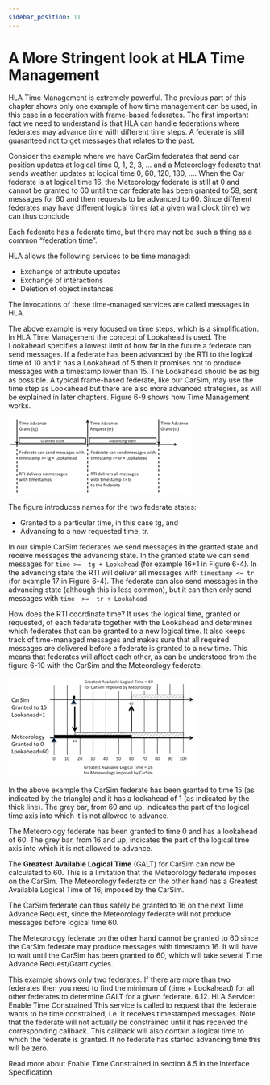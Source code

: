 ```yaml
---
sidebar_position: 11
---
```


# A More Stringent look at HLA Time Management

HLA Time Management is extremely powerful. The previous part of this chapter shows only one example of how time management can be used, in this case in a federation with frame-based federates. The first important fact we need to understand is that HLA can handle federations where federates may advance time with different time steps. A federate is still guaranteed not to get messages that relates to the past.

Consider the example where we have CarSim federates that send car position updates at logical time 0, 1, 2, 3, … and a Meteorology federate that sends weather updates at logical time 0, 60, 120, 180, …. When the Car federate is at logical time 16, the Meteorology federate is still at 0 and cannot be granted to 60 until the car federate has been granted to 59, sent messages for 60 and then requests to be advanced to 60. Since different federates may have different logical times (at a given wall clock time) we can thus conclude

Each federate has a federate time, but there may not be such a thing as a common “federation time”.

HLA allows the following services to be time managed:

-	Exchange of attribute updates
-	Exchange of interactions
-	Deletion of object instances

The invocations of these time-managed services are called messages in HLA. 

The above example is very focused on time steps, which is a simplification. In HLA Time Management the concept of Lookahead is used. The Lookahead specifies a lowest limit of how far in the future a federate can send messages. If a federate has been advanced by the RTI to the logical time of 10 and it has a Lookahead of 5 then it promises not to produce messages with a timestamp lower than 15. The Lookahead should be as big as possible. A typical frame-based federate, like our CarSim, may use the time step as Lookahead but there are also more advanced strategies, as will be explained in later chapters.  Figure 6-9 shows how Time Management works.

![9-hla-time-management.png](img%2F9-hla-time-management.png)

The figure introduces names for the two federate states: 

- Granted to a particular time, in this case tg, and 
- Advancing to a new requested time, tr. 

In our simple CarSim federates we send messages in the granted state and receive messages the advancing state. In the granted state we can send messages for `time >=  tg + Lookahead` (for example 16+1 in Figure 6-4). In the advancing state the RTI will deliver all messages with `timestamp <= tr` (for example 17 in Figure 6-4). The federate can also send messages in the advancing state (although this is less common), but it can then only send messages with `time  >=  tr + Lookahead`

How does the RTI coordinate time? It uses the logical time, granted or requested, of each federate together with the Lookahead and determines which federates that can be granted to a new logical time. It also keeps track of time-managed messages and makes sure that all required messages are delivered before a federate is granted to a new time. This means that federates will affect each other, as can be understood from the figure 6-10 with the CarSim and the Meteorology federate.

![10-lookahead.png](img%2F10-lookahead.png)

In the above example the CarSim federate has been granted to time 15 (as indicated by the triangle) and it has a lookahead of 1 (as indicated by the thick line). The grey bar, from 60 and up, indicates the part of the logical time axis into which it is not allowed to advance. 

The Meteorology federate has been granted to time 0 and has a lookahead of 60. The grey bar, from 16 and up, indicates the part of the logical time axis into which it is not allowed to advance.

The **Greatest Available Logical Time** (GALT) for CarSim can now be calculated to 60. This is a limitation that the Meteorology federate imposes on the CarSim. The Meteorology federate on the other hand has a Greatest Available Logical Time of 16, imposed by the CarSim. 

The CarSim federate can thus safely be granted to 16 on the next Time Advance Request, since the Meteorology federate will not produce messages before logical time 60.

The Meteorology federate on the other hand cannot be granted to 60 since the CarSim federate may produce messages with timestamp 16. It will have to wait until the CarSim has been granted to 60, which will take several Time Advance Request/Grant cycles.

This example shows only two federates. If there are more than two federates then you need to find the minimum of (time + Lookahead) for all other federates to determine GALT for a given federate.
6.12.	HLA Service: Enable Time Constrained
This service is called to request that the federate wants to be time constrained, i.e. it receives timestamped messages. Note that the federate will not actually be constrained until it has received the corresponding callback. This callback will also contain a logical time to which the federate is granted. If no federate has started advancing time this will be zero. 

Read more about Enable Time Constrained in section 8.5 in the Interface Specification

